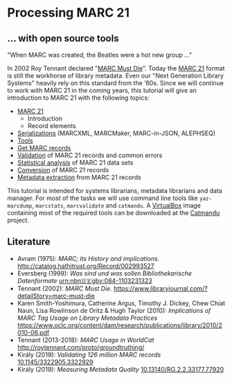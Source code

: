 # Processing MARC 21

## ... with open source tools

"When MARC was created, the Beatles were a hot new group ..."

In 2002 Roy Tennant declared "[MARC Must Die](https://www.libraryjournal.com/?detailStory=marc-must-die)". Today the [MARC 21](https://www.loc.gov/marc/) format is still the workhorse of library metadata. Even our "Next Generation Library Systems" heavily rely on this standard from the ‘60s. Since we will continue to work with MARC 21 in the coming years, this tutorial will give an introduction to MARC 21 with the following topics: 

- [MARC 21](marc21.md)
    - Introduction
    - Record elements
- [Serializations](serializations.md) (MARCXML, MARCMaker, MARC-in-JSON, ALEPHSEQ) 
- [Tools](tools.md)
- [Get MARC records](get_records.md)
- [Validation](validation.md) of MARC 21 records and common errors 
- [Statistical analysis](statistics.md) of MARC 21 data sets 
- [Conversion](transformation.md) of MARC 21 records 
- [Metadata extraction](extract.md) from MARC 21 records 

This tutorial is intended for systems librarians, metadata librarians and data manager. For most of the tasks we will use command line tools like `yaz-marcdump`, `marcstats`, `marcvalidate` and `catmandu`. A [VirtualBox](https://www.virtualbox.org/) image containing most of the required tools can be downloaded at the [Catmandu](https://librecatproject.wordpress.com/get-catmandu/) project.

## Literature

- Avram (1975): *MARC; its History and implications.* <http://catalog.hathitrust.org/Record/002993527>
- Eversberg (1999): *Was sind und was sollen Bibliothekarische Datenformate* [urn:nbn:de:gbv:084-1103231323](https://nbn-resolving.org/urn%3Anbn%3Ade%3Agbv%3A084-11032313237)
- Tennant (2002): *MARC Must Die.* <https://www.libraryjournal.com/?detailStory=marc-must-die>
- Karen Smith-Yoshimura, Catherine Argus, Timothy J. Dickey, Chew Chiat Naun, Lisa Rowlinson de Oritz & Hugh Taylor (2010): *Implications of MARC Tag Usage on Library Metadata Practices* <https://www.oclc.org/content/dam/research/publications/library/2010/2010-06.pdf>
- Tennant (2013-2018): *MARC Usage in WorldCat* <http://roytennant.com/proto/groundtruthing/>
- Király (2019): *Validating 126 million MARC records* [10.1145/3322905.3322929](https://doi.org/10.1145/3322905.3322929)
- Király (2019): *Measuring Metadata Quality* [10.13140/RG.2.2.33177.77920](https://doi.org/10.13140/RG.2.2.33177.77920)
